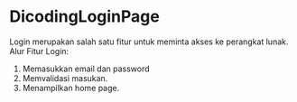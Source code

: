 # DicodingLoginPage
Login merupakan salah satu fitur untuk meminta akses ke perangkat lunak.
Alur Fitur Login:
1. Memasukkan email dan password
2. Memvalidasi masukan.
3. Menampilkan home page.
